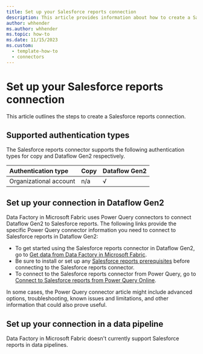```yaml
---
title: Set up your Salesforce reports connection
description: This article provides information about how to create a Salesforce reports connection in Microsoft Fabric.
author: whhender
ms.author: whhender
ms.topic: how-to
ms.date: 11/15/2023
ms.custom:
  - template-how-to
  - connectors
---
```


# Set up your Salesforce reports connection

This article outlines the steps to create a Salesforce reports connection.


## Supported authentication types

The Salesforce reports connector supports the following authentication types for copy and Dataflow Gen2 respectively.  

|Authentication type |Copy |Dataflow Gen2 |
|:---|:---|:---|
|Organizational account| n/a | √ |

## Set up your connection in Dataflow Gen2

Data Factory in Microsoft Fabric uses Power Query connectors to connect Dataflow Gen2 to Salesforce reports. The following links provide the specific Power Query connector information you need to connect to Salesforce reports in Dataflow Gen2:

- To get started using the Salesforce reports connector in Dataflow Gen2, go to [Get data from Data Factory in Microsoft Fabric](/power-query/where-to-get-data#get-data-from-data-factory-in-microsoft-fabric-preview).
- Be sure to install or set up any [Salesforce reports prerequisites](/power-query/connectors/salesforce-reports#prerequisites) before connecting to the Salesforce reports connector.
- To connect to the Salesforce reports connector from Power Query, go to [Connect to Salesforce reports from Power Query Online](/power-query/connectors/salesforce-reports#connect-to-salesforce-reports-from-power-query-online).

In some cases, the Power Query connector article might include advanced options, troubleshooting, known issues and limitations, and other information that could also prove useful.

## Set up your connection in a data pipeline

Data Factory in Microsoft Fabric doesn't currently support Salesforce reports in data pipelines.

